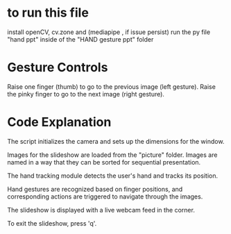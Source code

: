# to run this file 
install openCV, cv.zone and (mediapipe , if issue persist)
run the py file "hand ppt" inside of the "HAND gesture ppt" folder

# Gesture Controls
Raise one finger (thumb) to go to the previous image (left gesture).
Raise the pinky finger to go to the next image (right gesture).



# Code Explanation
The script initializes the camera and sets up the dimensions for the window.

Images for the slideshow are loaded from the "picture" folder. Images are named in a way that they can be sorted for sequential presentation.

The hand tracking module detects the user's hand and tracks its position.

Hand gestures are recognized based on finger positions, and corresponding actions are triggered to navigate through the images.

The slideshow is displayed with a live webcam feed in the corner.

To exit the slideshow, press 'q'.


